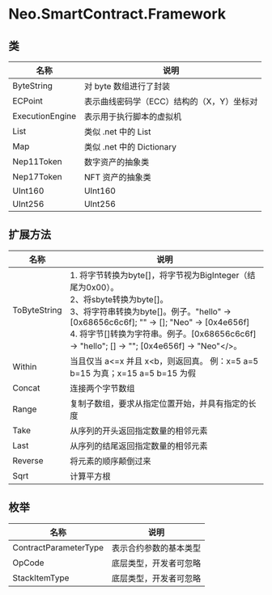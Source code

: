 # Neo.SmartContract.Framework

## 类

| 名称            | 说明                                      |
| --------------- | ----------------------------------------- |
| ByteString      | 对 byte 数组进行了封装                    |
| ECPoint         | 表示曲线密码学（ECC）结构的（X，Y）坐标对 |
| ExecutionEngine | 表示用于执行脚本的虚拟机                  |
| List            | 类似 .net 中的 List                       |
| Map             | 类似 .net 中的 Dictionary                 |
| Nep11Token      | 数字资产的抽象类                          |
| Nep17Token      | NFT 资产的抽象类                          |
| UInt160         | UInt160                                   |
| UInt256         | UInt256                                   |


## 扩展方法

| 名称         | 说明                                                         |
| ------------ | ------------------------------------------------------------ |
| ToByteString | 1. 将字节转换为byte[]，将字节视为BigInteger（结尾为0x00）。<br/>2、将sbyte转换为byte[]。<br/>3、将字符串转换为byte[]。例子。"hello" -> [0x68656c6c6f]; "" -> []; "Neo" -> [0x4e656f]<br/>4. 将字节[]转换为字符串。例子。[0x68656c6c6f] -> "hello"; [] -> ""; [0x4e656f] -> "Neo"</>。 |
| Within       | 当且仅当 a<=x 并且 x<b，则返回真。 例：x=5 a=5 b=15 为真；x=15 a=5 b=15 为假 |
| Concat       | 连接两个字节数组                                             |
| Range        | 复制子数组，要求从指定位置开始，并具有指定的长度             |
| Take         | 从序列的开头返回指定数量的相邻元素                           |
| Last         | 从序列的结尾返回指定数量的相邻元素                           |
| Reverse      | 将元素的顺序颠倒过来                                         |
| Sqrt         | 计算平方根                                                   |

## 枚举

| 名称                  | 说明                   |
| --------------------- | ---------------------- |
| ContractParameterType | 表示合约参数的基本类型 |
| OpCode                | 底层类型，开发者可忽略 |
| StackItemType         | 底层类型，开发者可忽略 |

